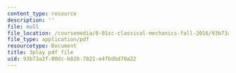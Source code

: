 ```yaml
---
content_type: resource
description: ''
file: null
file_location: /coursemedia/8-01sc-classical-mechanics-fall-2016/93b73a2f00dcb02b7021e4fbdbd70a22_pW6tqp1zRrg.pdf
file_type: application/pdf
resourcetype: Document
title: 3play pdf file
uid: 93b73a2f-00dc-b02b-7021-e4fbdbd70a22
---
```

